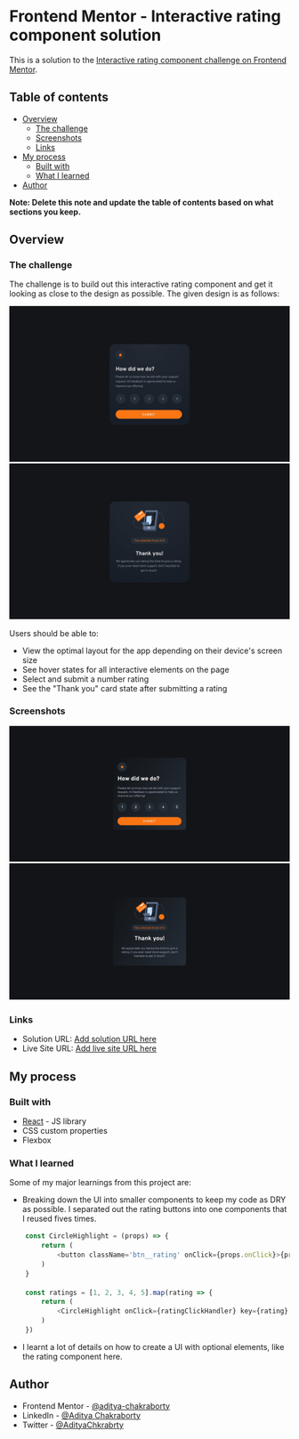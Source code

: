 # Frontend Mentor - Interactive rating component solution

This is a solution to the [Interactive rating component challenge on Frontend Mentor](https://www.frontendmentor.io/challenges/interactive-rating-component-koxpeBUmI). 

## Table of contents

- [Overview](#overview)
  - [The challenge](#the-challenge)
  - [Screenshots](#screenshots)
  - [Links](#links)
- [My process](#my-process)
  - [Built with](#built-with)
  - [What I learned](#what-i-learned)
- [Author](#author)

**Note: Delete this note and update the table of contents based on what sections you keep.**

## Overview

### The challenge

The challenge is to build out this interactive rating component and get it looking as close to the design as possible. The given design is as follows: 

![Before Submitting](./public/design/desktop-design.jpg)
![After Submitting](./public/design/desktop-thank-you-state.jpg)

Users should be able to:

- View the optimal layout for the app depending on their device's screen size
- See hover states for all interactive elements on the page
- Select and submit a number rating
- See the "Thank you" card state after submitting a rating

### Screenshots

![Screenshot of Rating Card (Pre Submisison)](./public/screenshot/pre-submit.jpg)
![Screenshot of Rating Card (Post Submission)](./public/screenshot/post-submit.jpg)

### Links

- Solution URL: [Add solution URL here](https://your-solution-url.com)
- Live Site URL: [Add live site URL here](https://your-live-site-url.com)

## My process

### Built with

- [React](https://reactjs.org/) - JS library
- CSS custom properties
- Flexbox

### What I learned

Some of my major learnings from this project are:

- Breaking down the UI into smaller components to keep my code as DRY as possible. I separated out the rating buttons into one components that I reused fives times. 
```js
    const CircleHighlight = (props) => {
        return (
            <button className='btn__rating' onClick={props.onClick}>{props.rating}</button>
        )
    }

    const ratings = [1, 2, 3, 4, 5].map(rating => {
        return (
            <CircleHighlight onClick={ratingClickHandler} key={rating} rating={rating}/>
        )
    })
```

- I learnt a lot of details on how to create a UI with optional elements, like the rating component here.

## Author

- Frontend Mentor - [@aditya-chakraborty](https://www.frontendmentor.io/profile/aditya-chakraborty)
- LinkedIn - [@Aditya Chakraborty](https://www.linkedin.com/in/aditya-chakraborty)
- Twitter - [@AdityaChkrabrty](https://www.twitter.com/AdityaChkrabrty)
